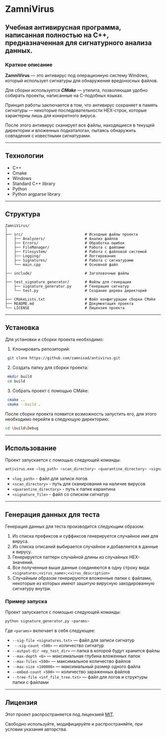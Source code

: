 # ZamniVirus
Учебная антивирусная программа, написанная полностью на С++, предназначенная для сигнатурного
анализа данных.
---
### Краткое описание

**ZamniVirus** — это антивирус под операционную систему Windows, который использует сигнатуры для обнаружения вредоносных файлов.

Для сборки используется ***CMake*** — утилита, позволяющая удобно собирать проекты, написанные на C-подобных языках.

Принцип работы заключается в том, что антивирус сохраняет в память сигнатуры — некоторые последовательности HEX-строк, которые характерны лишь для конкретного вируса.

После этого антивирус сканирует все файлы, находящиеся в текущей директории и вложенных подкаталогах, пытаясь обнаружить совпадения с известными сигнатурами.

---
## Технологии
- C++
- Cmake
- Windows
- Standard C++ library
- Python
- Python argparse library
---
## Структура
```
ZamniVirus/
│
├── src/                            # Исходные файлы проекта
│   ├── Analyzers/                  # Анализ файлов
│   ├── Errors/                     # Обработка ошибок
│   ├── FileManager/                # Работа с файлами
│   ├── Filesystem/                 # Работа с файловой системой
│   ├── Logging/                    # Логгирование
│   ├── Signatures/                 # Работа с сигнатурами
│   └── main.cpp                    # Основной файл
│
├── include/                        # Заголовочные файлы
│
├── test_signature_generator/       # Файлы для генерации
│   ├── signature_generator.py      # Генерация сигнатур
│   └── test.py                     # Создание дерева директорий
│
├── CMakeLists.txt                  # Файл конфигурации сборки CMake
├── README.md                       # Документация проекта
└── LICENSE                         # Лицензия проекта
```
---
## Установка
Для установки и сборки проекта необходимо:
1. Клонировать репозиторий:
```bash
 git clone https://github.com/zamnisad/antivirus.git
```
2. Создать папку для сборки проекта:
```bash
 mkdir build
 cd build
```
3. Собрать проект с помощью CMake:
```bash
 cmake ..
 cmake --build .
```
После сборки проекта появится возможность запустить его, для этого необходимо 
перейти в следующую директорию:
```bash
cd \build\Debug    
```
---
## Использование
Проект запускается с помощью следующей команды:
```bash
antivirus.exe <log_path> <scan_directory> <quarantine_directory> <signature_file>
```
- `<log_path>` - файл для записи логов
- `<scan_directory>` - путь для сканирования на наличие вирусов
- `<quarantine_directory>` - путь к папке карантина
- `<signature_file>` - файл со списком сигнатур
---
## Генерация данных для теста

Генерация данных для теста производится следующим образом:

1. Из списка префиксов и суффиксов генерируется случайное имя для вируса.
2. Из списка описаний выбирается случайное и добавляется в данные к вирусу.
3. Генерируется паттерн случайной длины из случайных HEX-значений.
4. Все полученные выше данные соединяются в одну строку вида:  
   `<signature>;<virus_name>;<virus_description>`
5. Случайным образом генерируются вложенные папки с файлами, некоторые из которых имеют зашитую вирусную закодированную сигнатуру внутри.

### Пример запуска

Проект запускается с помощью следующей команды:
```bash
python signature_generator.py <params>
```
    
Где `<params>` включает в себя следующее:
- `--sig-file <signatures.txt>` — файл для записи сигнатур
- ` --sig-count <500>` — количество сигнатур
- `--output-dir <my_test_dir>` — папка в которой будут хранится файлы
- `--max-depth <6>` — максимальная глубина вложенных папок
- `--max-files <500>` — максимальное количество файлов
- `--max-size <100000>` — максимальный размер одного файла
- `--embed-count <500>` — количество зараженных файлов
- `--tree-file <inf_file_tree.txt>` — файл для логов и структуры папки с файлами
---
## Лицензия
Этот проект распространяется под лицензией [MIT](LICENSE).

Свободно используйте, модифицируйте и распространяйте, при условии указания авторства.